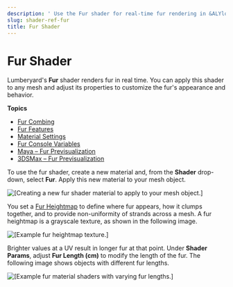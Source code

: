 ```yaml
---
description: ' Use the Fur shader for real-time fur rendering in &ALYlong;. '
slug: shader-ref-fur
title: Fur Shader
---
```

# Fur Shader<a name="shader-ref-fur"></a>

Lumberyard's **Fur** shader renders fur in real time\. You can apply this shader to any mesh and adjust its properties to customize the fur's appearance and behavior\.

**Topics**
+ [Fur Combing](/docs/userguide/shaders/fur-combing.md)
+ [Fur Features](/docs/userguide/shaders/fur-features.md)
+ [Material Settings](/docs/userguide/shaders/fur-materialsettings.md)
+ [Fur Console Variables](/docs/userguide/shaders/fur-consolevariables.md)
+ [Maya – Fur Previsualization](/docs/userguide/shaders/fur-previzmaya.md)
+ [3DSMax – Fur Previsualization](/docs/userguide/shaders/fur-previz3dsmax.md)

To use the fur shader, create a new material and, from the **Shader** drop\-down, select **Fur**\. Apply this new material to your mesh object\.

![\[Creating a new fur shader material to apply to your mesh object.\]](/images/userguide/shaders/shader-ref-fur-1.png)

You set a [Fur Heightmap](/docs/userguide/shaders/fur-materialsettings.md) to define where fur appears, how it clumps together, and to provide non\-uniformity of strands across a mesh\. A fur heightmap is a grayscale texture, as shown in the following image\.

![\[Example fur heightmap texture.\]](/images/userguide/shaders/shader-ref-fur-2.png)

Brighter values at a UV result in longer fur at that point\. Under **Shader Params**, adjust **Fur Length \(cm\)** to modify the length of the fur\. The following image shows objects with different fur lengths\.

![\[Example fur material shaders with varying fur lengths.\]](/images/userguide/shaders/shader-ref-fur-3.png)